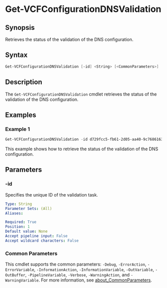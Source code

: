 # Get-VCFConfigurationDNSValidation

## Synopsis

Retrieves the status of the validation of the DNS configuration.

## Syntax

```powershell
Get-VCFConfigurationDNSValidation [-id] <String> [<CommonParameters>]
```

## Description

The `Get-VCFConfigurationDNSValidation` cmdlet retrieves the status of the validation of the DNS configuration.

## Examples

### Example 1

```powershell
Get-VCFConfigurationDNSValidation -id d729fcc5-fb61-2d05-aa40-9c7686163fa1
```

This example shows how to retrieve the status of the validation of the DNS configuration.

## Parameters

### -id

Specifies the unique ID of the validation task.

```yaml
Type: String
Parameter Sets: (All)
Aliases:

Required: True
Position: 1
Default value: None
Accept pipeline input: False
Accept wildcard characters: False
```

### Common Parameters

This cmdlet supports the common parameters: `-Debug`, `-ErrorAction`, `-ErrorVariable`, `-InformationAction`, `-InformationVariable`, `-OutVariable`, `-OutBuffer`, `-PipelineVariable`, `-Verbose`, `-WarningAction`, and `-WarningVariable`. For more information, see [about_CommonParameters](http://go.microsoft.com/fwlink/?LinkID=113216).
